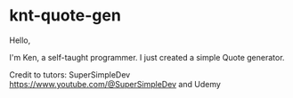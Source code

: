 # knt-quote-gen
Hello, 

I'm Ken, a self-taught programmer. I just created a simple Quote generator. 

Credit to tutors:
SuperSimpleDev
https://www.youtube.com/@SuperSimpleDev
and Udemy

